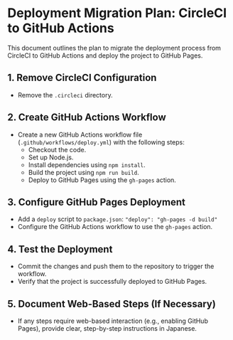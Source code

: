 # Deployment Migration Plan: CircleCI to GitHub Actions

This document outlines the plan to migrate the deployment process from CircleCI to GitHub Actions and deploy the project to GitHub Pages.

## 1. Remove CircleCI Configuration

*   Remove the `.circleci` directory.

## 2. Create GitHub Actions Workflow

*   Create a new GitHub Actions workflow file (`.github/workflows/deploy.yml`) with the following steps:
    *   Checkout the code.
    *   Set up Node.js.
    *   Install dependencies using `npm install`.
    *   Build the project using `npm run build`.
    *   Deploy to GitHub Pages using the `gh-pages` action.

## 3. Configure GitHub Pages Deployment

*   Add a `deploy` script to `package.json`: `"deploy": "gh-pages -d build"`
*   Configure the GitHub Actions workflow to use the `gh-pages` action.

## 4. Test the Deployment

*   Commit the changes and push them to the repository to trigger the workflow.
*   Verify that the project is successfully deployed to GitHub Pages.

## 5. Document Web-Based Steps (If Necessary)

*   If any steps require web-based interaction (e.g., enabling GitHub Pages), provide clear, step-by-step instructions in Japanese.